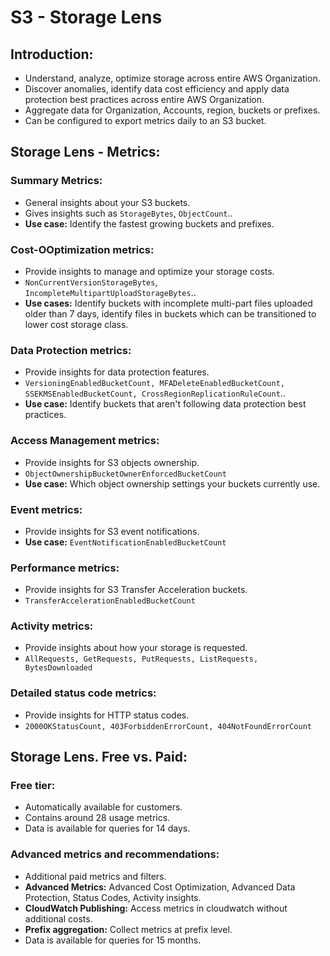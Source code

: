 # S3 - Storage Lens

## Introduction:
- Understand, analyze, optimize storage across entire AWS Organization.
- Discover anomalies, identify data cost efficiency and apply data protection best practices across entire AWS Organization.
- Aggregate data for Organization, Accounts, region, buckets or prefixes.
- Can be configured to export metrics daily to an S3 bucket.

## Storage Lens - Metrics:

### Summary Metrics:
- General insights about your S3 buckets.
- Gives insights such as `StorageBytes`, `ObjectCount`..
- **Use case:** Identify the fastest growing buckets and prefixes.

### Cost-OOptimization metrics:
- Provide insights to manage and optimize your storage costs.
- `NonCurrentVersionStorageBytes`, `IncompleteMultipartUploadStorageBytes`..
- **Use cases:** Identify buckets with incomplete multi-part files uploaded older than 7 days, identify files in buckets which
  can be transitioned to lower cost storage class.

### Data Protection metrics:
- Provide insights for data protection features.
- `VersioningEnabledBucketCount, MFADeleteEnabledBucketCount, SSEKMSEnabledBucketCount, CrossRegionReplicationRuleCount`..
- **Use case:** Identify buckets that aren't following data protection best practices.

### Access Management metrics:
- Provide insights for S3 objects ownership.
- `ObjectOwnershipBucketOwnerEnforcedBucketCount`
- **Use case:** Which object ownership settings your buckets currently use.

### Event metrics:
- Provide insights for S3 event notifications.
- **Use case:** `EventNotificationEnabledBucketCount`

### Performance metrics:
- Provide insights for S3 Transfer Acceleration buckets.
- `TransferAccelerationEnabledBucketCount`

### Activity metrics:
- Provide insights about how your storage is requested.
- `AllRequests, GetRequests, PutRequests, ListRequests, BytesDownloaded`

### Detailed status code metrics:
- Provide insights for HTTP status codes.
- `2000OKStatusCount, 403ForbiddenErrorCount, 404NotFoundErrorCount`

## Storage Lens. Free vs. Paid:

### Free tier:
- Automatically available for customers.
- Contains around 28 usage metrics.
- Data is available for queries for 14 days.

### Advanced metrics and recommendations:
- Additional paid metrics and filters.
- **Advanced Metrics:** Advanced Cost Optimization, Advanced Data Protection, Status Codes, Activity insights.
- **CloudWatch Publishing:** Access metrics in cloudwatch without additional costs.
- **Prefix aggregation:** Collect metrics at prefix level.
- Data is available for queries for 15 months.